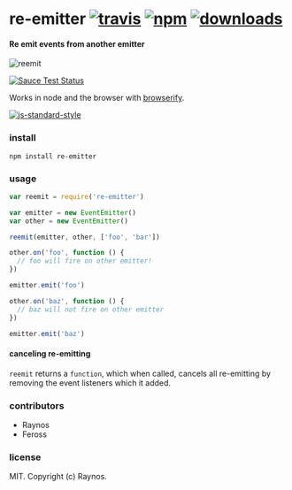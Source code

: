 # re-emitter [![travis](https://img.shields.io/travis/feross/re-emitter.svg)](https://travis-ci.org/feross/re-emitter) [![npm](https://img.shields.io/npm/v/re-emitter.svg)](https://npmjs.org/package/re-emitter) [![downloads](https://img.shields.io/npm/dm/re-emitter.svg)](https://npmjs.org/package/re-emitter)

#### Re emit events from another emitter

![reemit](https://raw.githubusercontent.com/feross/re-emitter/master/img.jpg)

[![Sauce Test Status](https://saucelabs.com/browser-matrix/magnet-uri.svg)](https://saucelabs.com/u/magnet-uri)

Works in node and the browser with [browserify](http://browserify.org/).

[![js-standard-style](https://cdn.rawgit.com/feross/standard/master/badge.svg)](https://github.com/feross/standard)

### install

```
npm install re-emitter
```

### usage

```js
var reemit = require('re-emitter')

var emitter = new EventEmitter()
var other = new EventEmitter()

reemit(emitter, other, ['foo', 'bar'])

other.on('foo', function () {
  // foo will fire on other emitter!
})

emitter.emit('foo')

other.on('baz', function () {
  // baz will not fire on other emitter
})

emitter.emit('baz')
```

#### canceling re-emitting

`reemit` returns a `function`, which when called, cancels all re-emitting by removing the
event listeners which it added.

### contributors

- Raynos
- Feross

### license

MIT. Copyright (c) Raynos.
